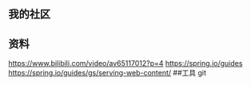 ## 我的社区

## 资料
https://www.bilibili.com/video/av65117012?p=4
https://spring.io/guides
https://spring.io/guides/gs/serving-web-content/
##工具
git